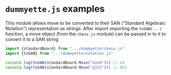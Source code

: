 `dummyette.js` examples
===

This module allows move to be converted to their SAN (“Standard Algebraic Notation”) representation as strings. After import importing the `toSAN(...)` function, a move object (from the `chess.js` module) can be passed in to it to convert it to a SAN string

~~~ JavaScript
import {standardBoard} from ".../dummyette/chess.js"
import {toSAN} from ".../dummyette/notation.js"

console.log(toSAN(standardBoard.Move("e2e4"))) // e4
console.log(toSAN(standardBoard.Move("g1h3"))) // Nh3
~~~

